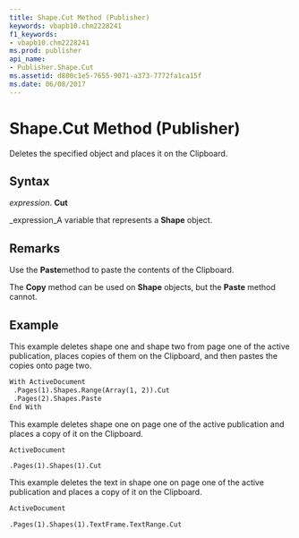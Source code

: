 ```yaml
---
title: Shape.Cut Method (Publisher)
keywords: vbapb10.chm2228241
f1_keywords:
- vbapb10.chm2228241
ms.prod: publisher
api_name:
- Publisher.Shape.Cut
ms.assetid: d800c1e5-7655-9071-a373-7772fa1ca15f
ms.date: 06/08/2017
---
```



# Shape.Cut Method (Publisher)

Deletes the specified object and places it on the Clipboard.


## Syntax

 _expression_. **Cut**

 _expression_A variable that represents a **Shape** object.


## Remarks

Use the **Paste**method to paste the contents of the Clipboard.

The **Copy** method can be used on **Shape** objects, but the **Paste** method cannot.


## Example

This example deletes shape one and shape two from page one of the active publication, places copies of them on the Clipboard, and then pastes the copies onto page two.


```vb
With ActiveDocument 
 .Pages(1).Shapes.Range(Array(1, 2)).Cut 
 .Pages(2).Shapes.Paste 
End With
```

This example deletes shape one on page one of the active publication and places a copy of it on the Clipboard.




```vb
ActiveDocument
```




```
.Pages(1).Shapes(1).Cut
```

This example deletes the text in shape one on page one of the active publication and places a copy of it on the Clipboard.




```vb
ActiveDocument
```




```
.Pages(1).Shapes(1).TextFrame.TextRange.Cut
```


